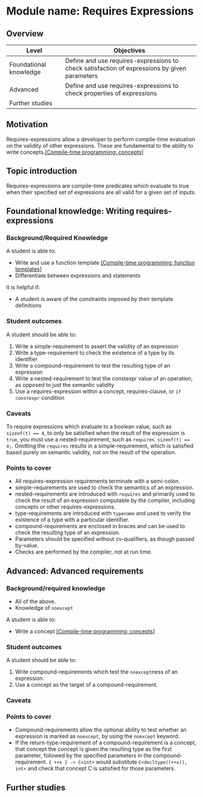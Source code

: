 # Module name: Requires Expressions

## Overview

<table>
  <thead>
    <th>Level</th>
    <th>Objectives</th>
  </thead>
  <tr>
    <td>Foundational knowledge</td>
    <td>Define and use requires-expressions to check satisfaction of expressions by given parameters</td>
  </tr>
  <tr>
    <td>Advanced</td>
    <td>Define and use requires-expressions to check properties of expressions</td>
  </tr>
  <tr>
    <td>Further studies</td>
    <td></td>
  </tr>
</table>

## Motivation

Requires-expressions allow a developer to perform compile-time evaluation on the validity of other expressions. These are fundamental to the ability to write concepts.[[Compile-time programming: concepts]][1]

## Topic introduction

Requires-expressions are compile-time predicates which evaluate to true when their specified set of expressions are all valid for a given set of inputs.

## Foundational knowledge: Writing requires-expressions

### Background/Required Knowledge

A student is able to:

* Write and use a function template [[Compile-time programming: function templates]][2]
* Differentiate between expressions and statements

It is helpful if:

* A student is aware of the constraints imposed by their template definitions

### Student outcomes

A student should be able to:

1. Write a simple-requirement to assert the validity of an expression
2. Write a type-requirement to check the existence of a type by its identifier
3. Write a compound-requirement to test the resulting type of an expression
4. Write a nested-requirement to test the constexpr value of an operation, as opposed to just the semantic validity
5. Use a requires-expression within a concept, requires-clause, or `if constexpr` condition

### Caveats

To require expressions which evaluate to a boolean value, such as `sizeof(t) == 4`, to only be satisfied when the result of the expression is `true`, you must use a nested-requirement, such as `requires sizeof(t) == 4;`. Omitting the `requires` results in a simple-requirement, which is satisfied based purely on semantic validity, not on the result of the operation.

### Points to cover

* All requires-expression requirements terminate with a semi-colon.
* simple-requirements are used to check the semantics of an expression.
* nested-requirements are introduced with `requires` and primarily used to check the result of an expression computable by the compiler, including concepts or other requires-expressions.
* type-requirements are introduced with `typename` and used to verify the existence of a type with a particular identifier.
* compound-requirements are enclosed in braces and can be used to check the resulting type of an expression.
* Parameters should be specified without cv-qualifiers, as though passed by-value.
* Checks are performed by the compiler, not at run time.

## Advanced: Advanced requirements

### Background/required knowledge

* All of the above.
* Knowledge of `noexcept`

A student is able to:

* Write a concept [[Compile-time programming: concepts]][1]

### Student outcomes

A student should be able to:

1. Write compound-requirements which test the `noexcept`ness of an expression.
2. Use a concept as the target of a compound-requirement.

### Caveats

### Points to cover

* Compound-requirements allow the optional ability to test whether an expression is marked as `noexcept`, by using the `noexcept` keyword.
* If the return-type-requirement of a compound-requirement is a concept, that concept the concept is given the resulting type as the first parameter, followed by the specified parameters in the compound-requirement. `{ ++x } -> C<int>` would substitute `C<decltype((++x)), int>` and check that concept C is satisfied for those parameters.

## Further studies

[1]: ../compile-time-programming/concepts.md
[2]: ../compile-time-programming/function-templates.md





